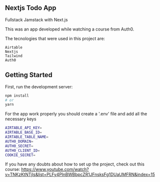 ## Nextjs Todo App

Fullstack Jamstack with Next.js

This was an app developed while watching a course from Auth0.

The tecnologies that were used in this project are:

    Airtable
    Nextjs
    Tailwind
    Auth0

## Getting Started

First, run the development server:

```bash
npm install
# or
yarn
```

For the app work properly you should create a '.env' file and add all the necessary keys

```bash
AIRTABLE_API_KEY=
AIRTABLE_BASE_ID=
AIRTABLE_TABLE_NAME=
AUTH0_DOMAIN=
AUTH0_SECRET=
AUTH0_CLIENT_ID=
COOKIE_SECRET=
```

If you have any doubts about how to set up the project, check out this course:
https://www.youtube.com/watch?v=TNKzKtNTjls&list=PLFy4PlnBWBbpcZR1JFnsksFg1DUaUMFRN&index=15


